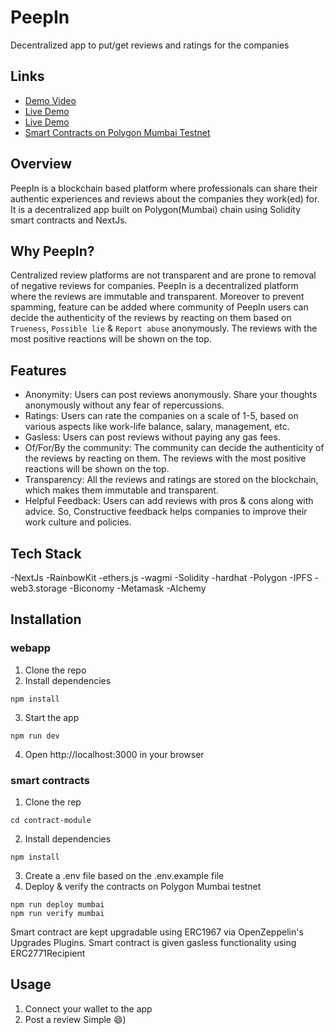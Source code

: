 # PeepIn
Decentralized app to put/get reviews and ratings for the companies

## Links
- [Demo Video](https://youtu.be/4Q4QX6Q4Q4Q)
- [Live Demo](https://peepin.xyz/)
- [Live Demo](https://peep-in-nine.vercel.app/)
- [Smart Contracts on Polygon Mumbai Testnet](https://mumbai.polygonscan.com/address/0xb8885e78ae52804f3fcbb0f0061efa35580f05dc)

## Overview
PeepIn is a blockchain based platform where professionals can share their authentic experiences and reviews about the companies they work(ed) for. It is a decentralized app built on Polygon(Mumbai) chain using Solidity smart contracts and NextJs. 

## Why PeepIn?
Centralized review platforms are not transparent and are prone to removal of negative reviews for companies. PeepIn is a decentralized platform where the reviews are immutable and transparent. 
Moreover to prevent spamming, feature can be added where community of PeepIn users can decide the authenticity of the reviews by reacting on them based on `Trueness`, `Possible lie` & `Report abuse` anonymously. The reviews with the most positive reactions will be shown on the top.

## Features
- Anonymity: Users can post reviews anonymously. Share your thoughts anonymously without any fear of repercussions.
- Ratings: Users can rate the companies on a scale of 1-5, based on various aspects like work-life balance, salary, management, etc.
- Gasless: Users can post reviews without paying any gas fees.
- Of/For/By the community: The community can decide the authenticity of the reviews by reacting on them. The reviews with the most positive reactions will be shown on the top.
- Transparency: All the reviews and ratings are stored on the blockchain, which makes them immutable and transparent.
- Helpful Feedback: Users can add reviews with pros & cons along with advice. So, Constructive feedback helps companies to improve their work culture and policies.

## Tech Stack
-NextJs
-RainbowKit
-ethers.js
-wagmi
-Solidity
-hardhat
-Polygon
-IPFS
-web3.storage
-Biconomy
-Metamask
-Alchemy

## Installation
### webapp
1. Clone the repo
2. Install dependencies
```
npm install
```
3. Start the app
```
npm run dev
```
4. Open http://localhost:3000 in your browser

### smart contracts
1. Clone the rep
```
cd contract-module
```
2. Install dependencies
```
npm install
```
3. Create a .env file based on the .env.example file
4. Deploy & verify the contracts on Polygon Mumbai testnet  
```
npm run deploy mumbai
npm run verify mumbai
```

Smart contract are kept upgradable using ERC1967 via OpenZeppelin's Upgrades Plugins.
Smart contract is given gasless functionality using ERC2771Recipient

## Usage
1. Connect your wallet to the app
2. Post a review
Simple :smile:)


##
##

